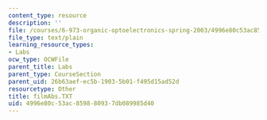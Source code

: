 ```yaml
---
content_type: resource
description: ''
file: /courses/6-973-organic-optoelectronics-spring-2003/4996e80c53ac859880937db089985d40_filmAbs.TXT
file_type: text/plain
learning_resource_types:
- Labs
ocw_type: OCWFile
parent_title: Labs
parent_type: CourseSection
parent_uid: 26b63aef-ec5b-1903-5b01-f495d15ad52d
resourcetype: Other
title: filmAbs.TXT
uid: 4996e80c-53ac-8598-8093-7db089985d40
---
```

